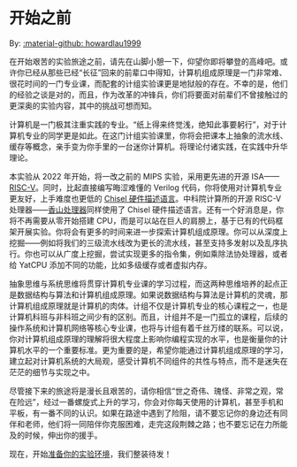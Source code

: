 # 开始之前

By: [:material-github: howardlau1999](https://github.com/howardlau1999)

<!--回头花时间润色一下-->

在开始艰苦的实验旅途之前，请先在山脚小憩一下，仰望你即将攀登的高峰吧。或许你已经从那些已经“长征”回来的前辈口中得知，计算机组成原理是一门非常难、很花时间的一门专业课，而配套的计组实验课更是地狱般的存在。不幸的是，他们的经验之谈是对的，而且，作为改革的冲锋兵，你们将要面对前辈们不曾接触过的更深奥的实验内容，其中的挑战可想而知。

计算机是一门极其注重实践的专业。“纸上得来终觉浅，绝知此事要躬行”，对于计算机专业的同学更是如此。在这门计组实验课里，你将会把课本上抽象的流水线、缓存等概念，亲手变为你手里的一台迷你计算机。将理论付诸实践，在实践中升华理论。

本实验从 2022 年开始，将一改之前的 MIPS 实验，采用更先进的开源 ISA——[RISC-V](https://riscv.org)。同时，比起直接编写晦涩难懂的 Verilog 代码，你将使用对计算机专业更友好，上手难度也更低的 [Chisel 硬件描述语言](https://www.chisel-lang.org/)。中科院计算所的开源 RISC-V 处理器——[香山处理器](https://github.com/OpenXiangShan/XiangShan)同样使用了 Chisel 硬件描述语言。还有一个好消息是，你将不再需要从零开始搭建 CPU，而是可以站在巨人的肩膀上，基于已有的代码框架开展实验。你将会有更多的时间来进一步探索计算机组成原理。你可以从深度上挖掘——例如将我们的三级流水线改为更长的流水线，甚至支持多发射以及乱序执行。你也可以从广度上挖掘，尝试实现更多的指令集，例如乘除法协处理器，或者给 YatCPU 添加不同的功能，比如多级缓存或者虚拟内存。

抽象思维与系统思维将贯穿计算机专业课的学习过程，而这两种思维培养的起点正是数据结构与算法和计算机组成原理。如果说数据结构与算法是计算机的灵魂，那计算机组成原理就是计算机的肉体。计组不仅是计算机专业的核心课程之一，也是计算机科班与非科班之间少有的区别。而且，计组并不是一门孤立的课程，后续的操作系统和计算机网络等核心专业课，也将与计组有着千丝万缕的联系。可以说，你对计算机组成原理的理解将很大程度上影响你编程实现的水平，也是衡量你的计算机水平的一个重要标准。更为重要的是，希望你能通过计算机组成原理的学习，建立起对计算机系统的大局观，感受计算机不同组件的共性与特点，而不是迷失在茫茫的细节与实现之中。

尽管接下来的旅途将是漫长且艰苦的，请你相信“世之奇伟、瑰怪、非常之观，常在险远”，经过一番螺旋式上升的学习，你会对你每天使用的计算机，甚至手机和平板，有一番不同的认识。如果在路途中遇到了险阻，请不要忘记你的身边还有同伴和老师，他们将一同陪伴你克服困难，走完这段荆棘之路；也不要忘记在力所能及的时候，伸出你的援手。

现在，开始[准备你的实验环境](getting-started/environment.md)，我们整装待发！